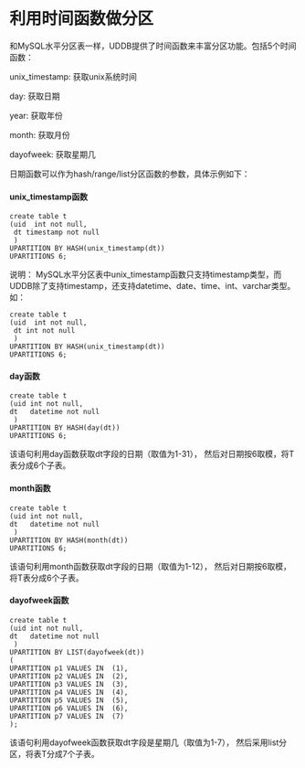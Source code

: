 

# 利用时间函数做分区

和MySQL水平分区表一样，UDDB提供了时间函数来丰富分区功能。包括5个时间函数：

unix_timestamp: 获取unix系统时间

day: 获取日期

year: 获取年份

month: 获取月份

dayofweek: 获取星期几

日期函数可以作为hash/range/list分区函数的参数，具体示例如下：

#### unix_timestamp函数
```
create table t
(uid  int not null,
 dt timestamp not null
 )
UPARTITION BY HASH(unix_timestamp(dt)) 
UPARTITIONS 6;
```
说明：
MySQL水平分区表中unix\_timestamp函数只支持timestamp类型，而UDDB除了支持timestamp，还支持datetime、date、time、int、varchar类型。如：
```
create table t
(uid  int not null,
 dt int not null
 )
UPARTITION BY HASH(unix_timestamp(dt)) 
UPARTITIONS 6;
```
#### day函数
```
create table t
(uid int not null,
dt 	 datetime not null
 )
UPARTITION BY HASH(day(dt)) 
UPARTITIONS 6;
```
该语句利用day函数获取dt字段的日期（取值为1-31）， 然后对日期按6取模，将T表分成6个子表。

#### month函数
```
create table t
(uid int not null,
dt 	 datetime not null
 )
UPARTITION BY HASH(month(dt)) 
UPARTITIONS 6;
```
该语句利用month函数获取dt字段的日期（取值为1-12）， 然后对日期按6取模，将T表分成6个子表。

#### dayofweek函数
```
create table t
(uid int not null,
dt 	 datetime not null
 )
UPARTITION BY LIST(dayofweek(dt)) 
(
UPARTITION p1 VALUES IN  (1),
UPARTITION p2 VALUES IN  (2),
UPARTITION p3 VALUES IN  (3),
UPARTITION p4 VALUES IN  (4),
UPARTITION p5 VALUES IN  (5),
UPARTITION p6 VALUES IN  (6),
UPARTITION p7 VALUES IN  (7)
);
```
该语句利用dayofweek函数获取dt字段是星期几（取值为1-7）， 然后采用list分区，将表T分成7个子表。
